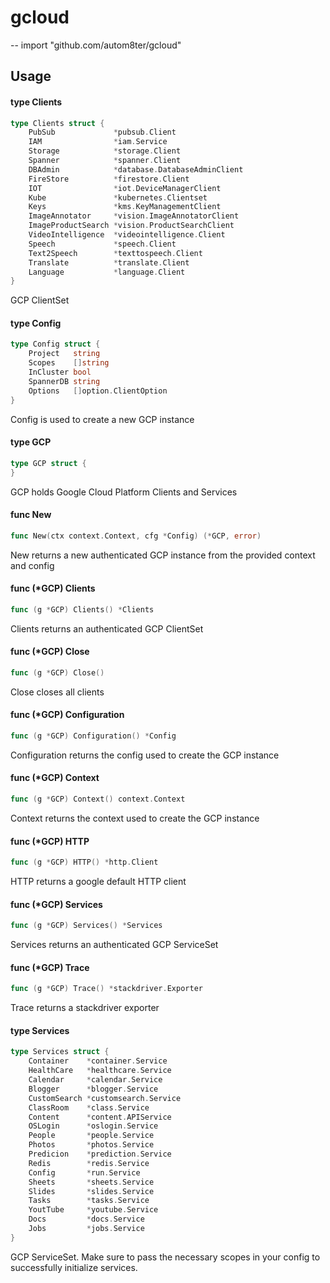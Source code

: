 # gcloud
--
    import "github.com/autom8ter/gcloud"


## Usage

#### type Clients

```go
type Clients struct {
	PubSub             *pubsub.Client
	IAM                *iam.Service
	Storage            *storage.Client
	Spanner            *spanner.Client
	DBAdmin            *database.DatabaseAdminClient
	FireStore          *firestore.Client
	IOT                *iot.DeviceManagerClient
	Kube               *kubernetes.Clientset
	Keys               *kms.KeyManagementClient
	ImageAnnotator     *vision.ImageAnnotatorClient
	ImageProductSearch *vision.ProductSearchClient
	VideoIntelligence  *videointelligence.Client
	Speech             *speech.Client
	Text2Speech        *texttospeech.Client
	Translate          *translate.Client
	Language           *language.Client
}
```

GCP ClientSet

#### type Config

```go
type Config struct {
	Project   string
	Scopes    []string
	InCluster bool
	SpannerDB string
	Options   []option.ClientOption
}
```

Config is used to create a new GCP instance

#### type GCP

```go
type GCP struct {
}
```

GCP holds Google Cloud Platform Clients and Services

#### func  New

```go
func New(ctx context.Context, cfg *Config) (*GCP, error)
```
New returns a new authenticated GCP instance from the provided context and
config

#### func (*GCP) Clients

```go
func (g *GCP) Clients() *Clients
```
Clients returns an authenticated GCP ClientSet

#### func (*GCP) Close

```go
func (g *GCP) Close()
```
Close closes all clients

#### func (*GCP) Configuration

```go
func (g *GCP) Configuration() *Config
```
Configuration returns the config used to create the GCP instance

#### func (*GCP) Context

```go
func (g *GCP) Context() context.Context
```
Context returns the context used to create the GCP instance

#### func (*GCP) HTTP

```go
func (g *GCP) HTTP() *http.Client
```
HTTP returns a google default HTTP client

#### func (*GCP) Services

```go
func (g *GCP) Services() *Services
```
Services returns an authenticated GCP ServiceSet

#### func (*GCP) Trace

```go
func (g *GCP) Trace() *stackdriver.Exporter
```
Trace returns a stackdriver exporter

#### type Services

```go
type Services struct {
	Container    *container.Service
	HealthCare   *healthcare.Service
	Calendar     *calendar.Service
	Blogger      *blogger.Service
	CustomSearch *customsearch.Service
	ClassRoom    *class.Service
	Content      *content.APIService
	OSLogin      *oslogin.Service
	People       *people.Service
	Photos       *photos.Service
	Predicion    *prediction.Service
	Redis        *redis.Service
	Config       *run.Service
	Sheets       *sheets.Service
	Slides       *slides.Service
	Tasks        *tasks.Service
	YoutTube     *youtube.Service
	Docs         *docs.Service
	Jobs         *jobs.Service
}
```

GCP ServiceSet. Make sure to pass the necessary scopes in your config to
successfully initialize services.
